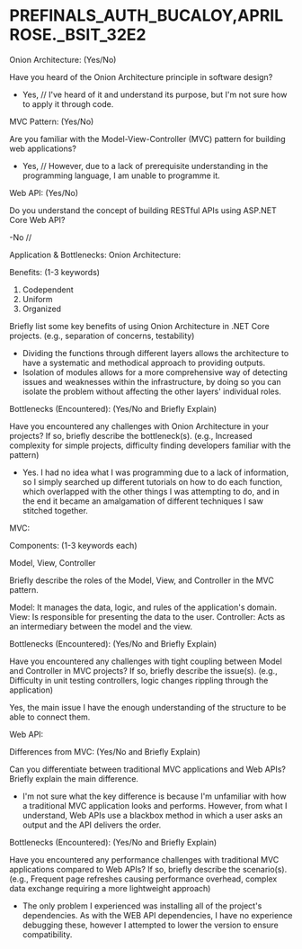   # PREFINALS_AUTH_BUCALOY,APRILROSE._BSIT_32E2
Onion Architecture: (Yes/No) 
 
Have you heard of the Onion Architecture principle in software design?

- Yes,
 // I've heard of it and understand its purpose, but I'm not sure how to apply it through code.
 
 
 
MVC Pattern: (Yes/No) 
 
Are you familiar with the Model-View-Controller (MVC) pattern for building web applications?
 
- Yes,
 // However, due to a lack of prerequisite understanding in the programming language, I am unable to programme it.
 
Web API: (Yes/No) 
 
Do you understand the concept of building RESTful APIs using ASP.NET Core Web API?
 
 -No
 //
 

Application & Bottlenecks:
Onion Architecture:
 
 
Benefits: (1-3 keywords)
 1. Codependent
 2. Uniform
 3. Organized
 
Briefly list some key benefits of using Onion Architecture in .NET Core projects. (e.g., separation of concerns, testability)

 - Dividing the functions through different layers allows the architecture to have a systematic and methodical approach to providing outputs.
 - Isolation of modules allows for a more comprehensive way of detecting issues and weaknesses within the infrastructure, by doing so you can isolate the problem without affecting the other layers' individual roles.


Bottlenecks (Encountered): (Yes/No and Briefly Explain)
 
Have you encountered any challenges with Onion Architecture in your projects? If so, briefly describe the bottleneck(s). (e.g., Increased complexity for simple projects, difficulty finding developers familiar with the pattern)
 
 - Yes. I had no idea what I was programming due to a lack of information, so I simply searched up different tutorials on how to do each function, which overlapped with the other things I was attempting to do, and in the end it became an amalgamation of different techniques I saw stitched together.


MVC:
 
 
Components: (1-3 keywords each)
 
Model, View, Controller
 
Briefly describe the roles of the Model, View, and Controller in the MVC pattern.
 
 Model: It manages the data, logic, and rules of the application's domain.
 View: Is responsible for presenting the data to the user.
 Controller: Acts as an intermediary between the model and the view.
 

Bottlenecks (Encountered): (Yes/No and Briefly Explain)
 
Have you encountered any challenges with tight coupling between Model and Controller in MVC projects? If so, briefly describe the issue(s). (e.g., Difficulty in unit testing controllers, logic changes rippling through the application)
 
 Yes, the main issue I have the enough understanding of the structure to be able to connect them.
 

Web API:
 
 
Differences from MVC: (Yes/No and Briefly Explain)
 
 
Can you differentiate between traditional MVC applications and Web APIs? Briefly explain the main difference.
 
- I'm not sure what the key difference is because I'm unfamiliar with how a traditional MVC application looks and performs. However, from what I understand, Web APIs use a blackbox method in which a user asks an output and the API delivers the order.

 
Bottlenecks (Encountered): (Yes/No and Briefly Explain)
 
 
Have you encountered any performance challenges with traditional MVC applications compared to Web APIs? If so, briefly describe the scenario(s). (e.g., Frequent page refreshes causing performance overhead, complex data exchange requiring a more lightweight approach)

- The only problem I experienced was installing all of the project's dependencies. As with the WEB API dependencies, I have no experience debugging these, however I attempted to lower the version to ensure compatibility.
 
